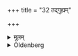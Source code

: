 +++
title = "32 तद्गुह्यम्"

+++

<details><summary>मूलम्</summary>

तद्गुह्यम् ३२
</details>

<details><summary>Oldenberg</summary>

32. Before the navel-string is cut off and the breast is given (to the child, the father) should have rice and barley grains pounded in the way prescribed for the Nyagrodha-shoot (see Sūtra 22).
</details>
